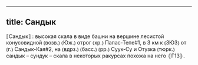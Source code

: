 
---
title: Сандык
---
⟦Сандык⟧
: высокая скала в виде башни на вершине лесистой конусовидной ⦅возв.⦆ ⦅Юж.⦆ отрог ⦅хр.⦆ Папас-Тепе#1, в 3 км к ⦅ЗЮЗ⦆ от ⦅г.⦆ Сандык-Кая#2, на ⦅вдрз.⦆ ⦅басс.⦆ ⦅рр.⦆ Суук-Су и Отузка ⦅тюрк.⦆ сандык – сундук – скала в некоторых ракурсах похожа на него ⦃Г13⦄.
